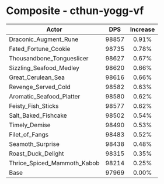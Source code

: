 # Composite - cthun-yogg-vf
| Actor | DPS | Increase |
|---|:---:|:---:|
|Draconic_Augment_Rune|98857|0.91%|
|Fated_Fortune_Cookie|98735|0.78%|
|Thousandbone_Tongueslicer|98627|0.67%|
|Sizzling_Seafood_Medley|98620|0.66%|
|Great_Cerulean_Sea|98616|0.66%|
|Revenge_Served_Cold|98582|0.63%|
|Aromatic_Seafood_Platter|98580|0.62%|
|Feisty_Fish_Sticks|98577|0.62%|
|Salt_Baked_Fishcake|98502|0.54%|
|Timely_Demise|98490|0.53%|
|Filet_of_Fangs|98483|0.52%|
|Seamoth_Surprise|98438|0.48%|
|Roast_Duck_Delight|98315|0.35%|
|Thrice_Spiced_Mammoth_Kabob|98214|0.25%|
|Base|97969|0.00%|
